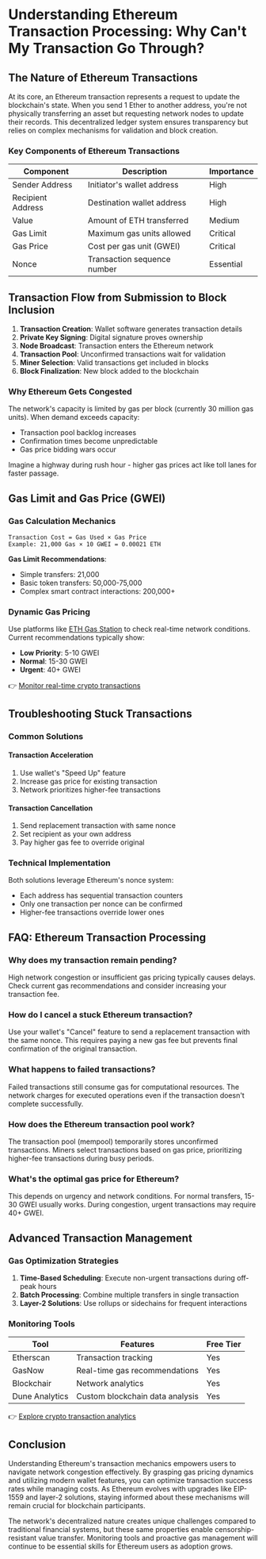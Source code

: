 # Understanding Ethereum Transaction Processing: Why Can't My Transaction Go Through?

## The Nature of Ethereum Transactions

At its core, an Ethereum transaction represents a request to update the blockchain's state. When you send 1 Ether to another address, you're not physically transferring an asset but requesting network nodes to update their records. This decentralized ledger system ensures transparency but relies on complex mechanisms for validation and block creation.

### Key Components of Ethereum Transactions
| Component       | Description                          | Importance |
|------------------|--------------------------------------|------------|
| Sender Address   | Initiator's wallet address           | High       |
| Recipient Address| Destination wallet address           | High       |
| Value            | Amount of ETH transferred            | Medium     |
| Gas Limit        | Maximum gas units allowed            | Critical   |
| Gas Price        | Cost per gas unit (GWEI)             | Critical   |
| Nonce            | Transaction sequence number          | Essential  |

## Transaction Flow from Submission to Block Inclusion

1. **Transaction Creation**: Wallet software generates transaction details
2. **Private Key Signing**: Digital signature proves ownership
3. **Node Broadcast**: Transaction enters the Ethereum network
4. **Transaction Pool**: Unconfirmed transactions wait for validation
5. **Miner Selection**: Valid transactions get included in blocks
6. **Block Finalization**: New block added to the blockchain

### Why Ethereum Gets Congested

The network's capacity is limited by gas per block (currently 30 million gas units). When demand exceeds capacity:
- Transaction pool backlog increases
- Confirmation times become unpredictable
- Gas price bidding wars occur

Imagine a highway during rush hour - higher gas prices act like toll lanes for faster passage.

## Gas Limit and Gas Price (GWEI)

### Gas Calculation Mechanics
```text
Transaction Cost = Gas Used × Gas Price
Example: 21,000 Gas × 10 GWEI = 0.00021 ETH
```

**Gas Limit Recommendations**:
- Simple transfers: 21,000
- Basic token transfers: 50,000-75,000
- Complex smart contract interactions: 200,000+

### Dynamic Gas Pricing

Use platforms like [ETH Gas Station](https://ethgasstation.info/) to check real-time network conditions. Current recommendations typically show:
- **Low Priority**: 5-10 GWEI
- **Normal**: 15-30 GWEI
- **Urgent**: 40+ GWEI

👉 [Monitor real-time crypto transactions](https://bit.ly/okx-bonus)

## Troubleshooting Stuck Transactions

### Common Solutions

#### Transaction Acceleration
1. Use wallet's "Speed Up" feature
2. Increase gas price for existing transaction
3. Network prioritizes higher-fee transactions

#### Transaction Cancellation
1. Send replacement transaction with same nonce
2. Set recipient as your own address
3. Pay higher gas fee to override original

### Technical Implementation

Both solutions leverage Ethereum's nonce system:
- Each address has sequential transaction counters
- Only one transaction per nonce can be confirmed
- Higher-fee transactions override lower ones

## FAQ: Ethereum Transaction Processing

### Why does my transaction remain pending?
High network congestion or insufficient gas pricing typically causes delays. Check current gas recommendations and consider increasing your transaction fee.

### How do I cancel a stuck Ethereum transaction?
Use your wallet's "Cancel" feature to send a replacement transaction with the same nonce. This requires paying a new gas fee but prevents final confirmation of the original transaction.

### What happens to failed transactions?
Failed transactions still consume gas for computational resources. The network charges for executed operations even if the transaction doesn't complete successfully.

### How does the Ethereum transaction pool work?
The transaction pool (mempool) temporarily stores unconfirmed transactions. Miners select transactions based on gas price, prioritizing higher-fee transactions during busy periods.

### What's the optimal gas price for Ethereum?
This depends on urgency and network conditions. For normal transfers, 15-30 GWEI usually works. During congestion, urgent transactions may require 40+ GWEI.

## Advanced Transaction Management

### Gas Optimization Strategies
1. **Time-Based Scheduling**: Execute non-urgent transactions during off-peak hours
2. **Batch Processing**: Combine multiple transfers in single transaction
3. **Layer-2 Solutions**: Use rollups or sidechains for frequent interactions

### Monitoring Tools
| Tool            | Features                          | Free Tier |
|------------------|-----------------------------------|-----------|
| Etherscan       | Transaction tracking              | Yes       |
| GasNow          | Real-time gas recommendations     | Yes       |
| Blockchair      | Network analytics                 | Yes       |
| Dune Analytics  | Custom blockchain data analysis   | Yes       |

👉 [Explore crypto transaction analytics](https://bit.ly/okx-bonus)

## Conclusion

Understanding Ethereum's transaction mechanics empowers users to navigate network congestion effectively. By grasping gas pricing dynamics and utilizing modern wallet features, you can optimize transaction success rates while managing costs. As Ethereum evolves with upgrades like EIP-1559 and layer-2 solutions, staying informed about these mechanisms will remain crucial for blockchain participants.

The network's decentralized nature creates unique challenges compared to traditional financial systems, but these same properties enable censorship-resistant value transfer. Monitoring tools and proactive gas management will continue to be essential skills for Ethereum users as adoption grows.